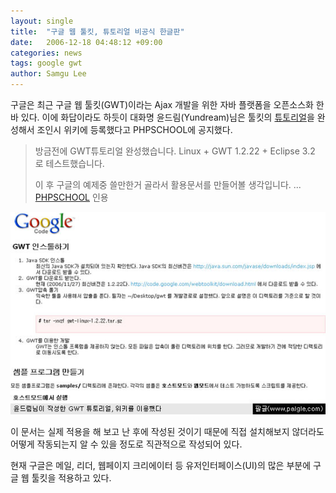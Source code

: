 ```yaml
---
layout: single
title:  "구글 웹 툴킷, 튜토리얼 비공식 한글판"
date:   2006-12-18 04:48:12 +09:00
categories: news
tags: google gwt
author: Samgu Lee
---
```

구글은 최근 구글 웹 툴킷(GWT)이라는 Ajax 개발을 위한 자바 플랫폼을 오픈소스화 한 바 있다. 이에 화답이라도 하듯이 대화명 윤드림(Yundream)님은 툴킷의 [튜토리얼](http://www.joinc.co.kr/modules/moniwiki/wiki.php/Site/Google/Service/GoogleWebToolkit/StartedGuide)을 완성해서 조인시 위키에 등록했다고 PHPSCHOOL에 공지했다.

> 방금전에 GWT튜토리얼 완성했습니다. Linux + GWT 1.2.22 + Eclipse 3.2 로 테스트했습니다.
>
> 이 후 구글의 예제중 쓸만한거 골라서 활용문서를 만들어볼 생각입니다.
> ... [PHPSCHOOL](http://www.phpschool.com/gnuboard4/bbs/board.php?bo_table=tipntech&amp;wr_id=50431) 인용

![윤드림님의 GWT 튜토리얼](/assets/gwt-tutorial-made-by-yundream.jpg)

이 문서는 실제 적용을 해 보고 난 후에 작성된 것이기 때문에 직접 설치해보지 않더라도 어떻게 작동되는지 알 수 있을 정도로 직관적으로 작성되어 있다.

현재 구글은 메일, 리더, 웹페이지 크리에이터 등 유저인터페이스(UI)의 많은 부분에 구글 웹 툴킷을 적용하고 있다.
